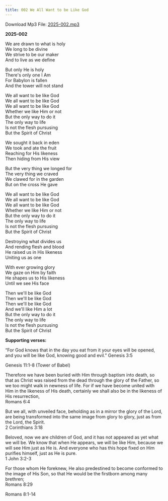 ```yaml
---
title: 002 We All Want to be Like God
---
```


Download Mp3 File: [2025-002.mp3](https://github.com/sethcalebweeks/candlestandmusic.com/raw/refs/heads/main/public/music/2025-songs/2025-002.mp3)

**2025-002**

We are drawn to what is holy \
We long to be divine \
We strive to be our maker \
And to live as we define

But only He is holy \
There's only one I Am \
For Babylon is fallen \
And the tower will not stand

We all want to be like God \
We all want to be like God \
We all want to be like God \
Whether we like Him or not \
But the only way to do it \
The only way to life \
Is not the flesh pursusing \
But the Spirit of Christ

We sought it back in eden \
We took and ate the fruit \
Reaching for His likeness \
Then hiding from His view 

But the very thing we longed for \
The very thing we craved \
We clawed for in the garden \
But on the cross He gave

We all want to be like God \
We all want to be like God \
We all want to be like God \
Whether we like Him or not \
But the only way to do it \
The only way to life \
Is not the flesh pursusing \
But the Spirit of Christ

Destroying what divides us \
And rending flesh and blood \
He raised us in His likeness \
Uniting us as one

With ever growing glory \
We gaze on Him by faith \
He shapes us to His likeness \
Until we see His face

Then we'll be like God \
Then we'll be like God \
Then we'll be like God \
And we'll like Him a lot \
But the only way to do it \
The only way to life \
Is not the flesh pursusing \
But the Spirit of Christ





**Supporting verses:**

“For God knows that in the day you eat from it your eyes will be opened, and you will be like God, knowing good and evil.”
Genesis 3:5

Genesis 11:1-8 (Tower of Babel)

Therefore we have been buried with Him through baptism into death, so that as Christ was raised from the dead through the glory of the Father, so we too might walk in newness of life. For if we have become united with Him in the likeness of His death, certainly we shall also be in the likeness of His resurrection,\
Romans 6:4

But we all, with unveiled face, beholding as in a mirror the glory of the Lord, are being transformed into the same image from glory to glory, just as from the Lord, the Spirit.\
2 Corinthians 3:18

Beloved, now we are children of God, and it has not appeared as yet what we will be. We know that when He appears, we will be like Him, because we will see Him just as He is. And everyone who has this hope fixed on Him purifies himself, just as He is pure.\
1 John 3:2-3

For those whom He foreknew, He also predestined to become conformed to the image of His Son, so that He would be the firstborn among many brethren;\
Romans 8:29

Romans 8:1-14




